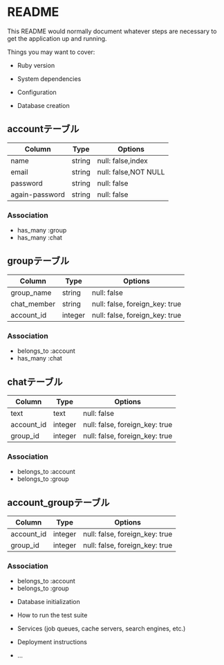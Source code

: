 # README

This README would normally document whatever steps are necessary to get the
application up and running.

Things you may want to cover:

* Ruby version

* System dependencies

* Configuration

* Database creation

## accountテーブル
|Column|Type|Options|
|------|----|-------|
|name|string|null: false,index|
|email|string|null: false,NOT NULL|
|password|string|null: false|
|again-password|string|null: false|
### Association
- has_many :group
- has_many :chat

## groupテーブル
|Column|Type|Options|
|------|----|-------|
|group_name|string|null: false|
|chat_member|string|null: false, foreign_key: true|
|account_id|integer|null: false, foreign_key: true|
### Association
- belongs_to :account
- has_many :chat

## chatテーブル
|Column|Type|Options|
|------|----|-------|
|text|text|null: false|
|account_id|integer|null: false, foreign_key: true|
|group_id|integer|null: false, foreign_key: true|
### Association
- belongs_to :account
- belongs_to :group

## account_groupテーブル
|Column|Type|Options|
|------|----|-------|
|account_id|integer|null: false, foreign_key: true|
|group_id|integer|null: false, foreign_key: true|
### Association
- belongs_to :account
- belongs_to :group



* Database initialization

* How to run the test suite

* Services (job queues, cache servers, search engines, etc.)

* Deployment instructions

* ...
